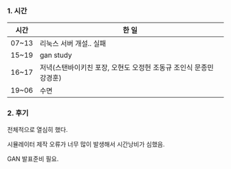 ### 1. 시간

| 시간  | 한 일                                                        |
| ----- | ------------------------------------------------------------ |
| 07~13 | 리눅스 서버 개설.. 실패                                      |
| 15~19 | gan study                                                    |
| 16~17 | 저녁(스탠바이키친 포장, 오현도 오정헌 조동규 조인식 문종민 강경훈) |
| 19~06 | 수면                                                         |

### 2. 후기

전체적으로 열심히 했다.

시뮬레이터 제작 오류가 너무 많이 발생해서 시간낭비가 심했음. 

GAN 발표준비 필요.